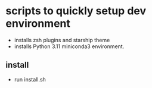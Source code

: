 # scripts to quickly setup dev environment 
- installs zsh plugins and starship theme
- installs Python 3.11 miniconda3 environment.

## install
- run install.sh